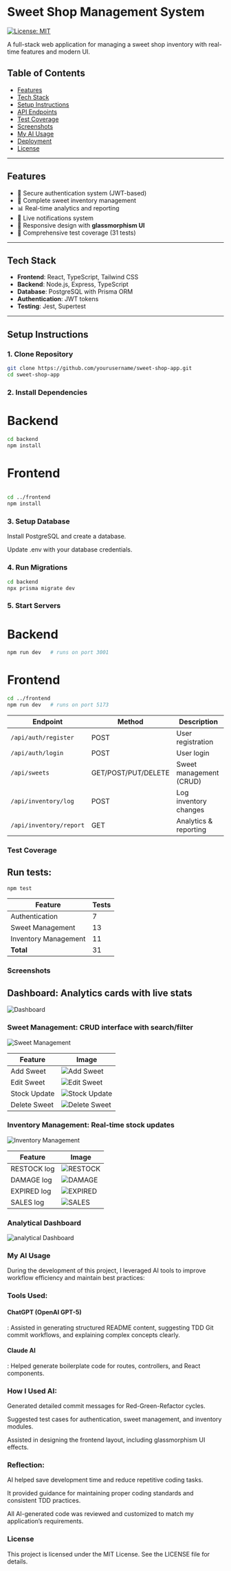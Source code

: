 # Sweet Shop Management System

[![License: MIT](https://img.shields.io/badge/License-MIT-yellow.svg)](LICENSE)

A full-stack web application for managing a sweet shop inventory with real-time features and modern UI.  

## Table of Contents
- [Features](#features)  
- [Tech Stack](#tech-stack)  
- [Setup Instructions](#setup-instructions)  
- [API Endpoints](#api-endpoints)  
- [Test Coverage](#test-coverage)  
- [Screenshots](#screenshots)  
- [My AI Usage](#my-ai-usage)  
- [Deployment](#deployment)  
- [License](#license)  

---

## Features
- 🔐 Secure authentication system (JWT-based)  
- 🍭 Complete sweet inventory management  
- 📊 Real-time analytics and reporting  
- 🔔 Live notifications system  
- 📱 Responsive design with **glassmorphism UI**  
- 🧪 Comprehensive test coverage (31 tests)  

---

## Tech Stack
- **Frontend**: React, TypeScript, Tailwind CSS  
- **Backend**: Node.js, Express, TypeScript  
- **Database**: PostgreSQL with Prisma ORM  
- **Authentication**: JWT tokens  
- **Testing**: Jest, Supertest  

---

## Setup Instructions

### 1. Clone Repository
```bash
git clone https://github.com/yourusername/sweet-shop-app.git
cd sweet-shop-app

```
### 2. Install Dependencies
# Backend
```bash
cd backend
npm install
```

# Frontend
```bash

cd ../frontend
npm install
 ```

### 3. Setup Database

Install PostgreSQL and create a database.

Update .env with your database credentials.

### 4. Run Migrations
```bash
cd backend
npx prisma migrate dev
```

### 5. Start Servers
# Backend
```bash
npm run dev   # runs on port 3001
```

# Frontend
```bash
cd ../frontend
npm run dev   # runs on port 5173
```

| Endpoint                | Method              | Description             |
| ----------------------- | ------------------- | ----------------------- |
| `/api/auth/register`    | POST                | User registration       |
| `/api/auth/login`       | POST                | User login              |
| `/api/sweets`           | GET/POST/PUT/DELETE | Sweet management (CRUD) |
| `/api/inventory/log`    | POST                | Log inventory changes   |
| `/api/inventory/report` | GET                 | Analytics & reporting   |

### Test Coverage

## Run tests:
```bash
npm test
```

| Feature              | Tests |
|----------------------|-------|
| Authentication       | 7     |
| Sweet Management     | 13    |
| Inventory Management | 11    |
| **Total**            | 31    |

### Screenshots

## Dashboard: Analytics cards with live stats
![Dashboard](assets/images/dashboard.jpg)

### Sweet Management: CRUD interface with search/filter
![Sweet Management](assets/images/sweet-management.jpg)

| Feature              | Image |
|----------------------|-------|
| Add Sweet      | ![Add Sweet](assets/images/addSweet.jpg)    |
| Edit Sweet     | ![Edit Sweet](assets/images/editSweet.jpg)    |
| Stock Update | ![Stock Update](assets/images/stockUpdate.jpg)    |
|Delete Sweet |![Delete Sweet](assets/images/deleteSweet.jpg)|

### Inventory Management: Real-time stock updates
![Inventory Management](assets/images/inventory.jpg)

| Feature              | Image |
|----------------------|-------|
| RESTOCK log      | ![RESTOCK](assets/images/restock.jpg)    |
| DAMAGE log     | ![DAMAGE](assets/images/damage.jpg)    |
| EXPIRED log | ![EXPIRED](assets/images/expired.jpg)    |
| SALES log |![SALES](assets/images/deleteSweet.jpg)|



### Analytical Dashboard
![analytical Dashboard](assets/images/analytical.jpg)






### My AI Usage

During the development of this project, I leveraged AI tools to improve workflow efficiency and maintain best practices:

### Tools Used:

#### ChatGPT (OpenAI GPT-5) 
: Assisted in generating structured README content, suggesting TDD Git commit workflows, and explaining complex concepts clearly.

#### Claude AI
: Helped generate boilerplate code for routes, controllers, and React components.

### How I Used AI:

Generated detailed commit messages for Red-Green-Refactor cycles.

Suggested test cases for authentication, sweet management, and inventory modules.

Assisted in designing the frontend layout, including glassmorphism UI effects.

### Reflection:

AI helped save development time and reduce repetitive coding tasks.

It provided guidance for maintaining proper coding standards and consistent TDD practices.

All AI-generated code was reviewed and customized to match my application’s requirements.


### License

This project is licensed under the MIT License. See the LICENSE
 file for details.

